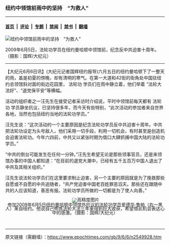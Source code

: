 ### 纽约中领馆前雨中的坚持　“为救人”

---

#### [首页](../../../..?n2549928) &nbsp;|&nbsp; [评论](../../../../../epoch-comment?n2549928) &nbsp;|&nbsp; [专题](../../../../../epoch-special?n2549928) &nbsp;|&nbsp; [禁闻](../../../../../epoch-news?n2549928) &nbsp;|&nbsp; [禁书](../../../../../books?n2549928) &nbsp;|&nbsp; [翻墙](https://github.com/gfw-breaker/nogfw/blob/master/README.md?n2549928)


<div><img alt="纽约中领馆前雨中的坚持　“为救人”" class="attachment-djy_600_400 size-djy_600_400 wp-post-image" src="https://i.epochtimes.com/assets/uploads/2009/06/906060105311198-600x400.jpg"/>
<div class="caption">
 <p>
  2009年6月5日，法轮功学员在纽约曼哈顿中领馆前，纪念反中共迫害十周年。（摄影：国辉/大纪元）
 </p>
</div></div><hr/><div class="post_content" id="artbody" itemprop="articleBody">
 <!-- article content begin -->
 <p>
  【大纪元6月6日讯】(大纪元记者国辉纽约报导)六月五日的纽约曼哈顿下了一整天的雨，虽是初夏的傍晚，却有清明的寒气。在第一大道和42街的街角处中国驻纽约总领馆斜对面的街边花园里，
  <ok href="https://www.epochtimes.com/gb/tag/%E6%B3%95%E8%BD%AE%E5%8A%9F.html">
   法轮功
  </ok>
  学员们在雨中静立着，他们举着 “法轮大法好”、“退党保平安”等横幅。
 </p>
 <p>
  活动的组织者之一汪先生在接受记者采访时介绍说，平时中领馆前每天都有
  <ok href="https://www.epochtimes.com/gb/tag/%E6%B3%95%E8%BD%AE%E5%8A%9F.html">
   法轮功
  </ok>
  学员静坐抗议，已坚持很多年，而今天有些特别，“此次活动的参加者来自世界各地，当然也包括纽约当地的法轮功学员。”
 </p>
 <p>
  汪先生说：“这次活动的一个主要原因是纪念法轮功学员反中共迫害十周年。中共把法轮功设定为头号敌人，他们采用一切手段，利用一切机会，有时甚至是创造机会迫害法轮功。今年六四前，中共又以紧张时期为借口大肆抓捕中国大陆的法轮功学员。”
 </p>
 <p>
  “中共的倒台可能发生在任何一分钟。”汪先生希望无论是那些领事官员，还是来领馆办事的中国人都知道：“在目前的退党大潮中，已经有五千五百万中国人退出了中共及其相关组织。”
 </p>
 <p>
  汪先生说法轮功学员们在这里要求制止迫害，另一个主要的原因就是为了挽救那些自愿或不自愿的中共追随者，“共产党迫害中国老百姓罪恶滔天。那些还在跟随中共的人应该知道，善恶有报。法轮功学员所做的一切都是为了使人向善。”
 </p>
 <p>
  <!--image v 1.0-->
 </p>
 <div style="line-height: 90%; text-align: center;">
  <ok href=" https://i.epochtimes.com/assets/uploads/2009/08/906060105321198-450x351.jpg" rel="noreferrer noopener" target="_blank">
   <img alt="" class="size-medium wp-image-7419113" src="https://i.epochtimes.com/assets/uploads/2009/08/906060105321198-450x351.jpg" title=""/>
  </ok>
  <img alt="高精度图片" border="0" src="//www.epochtimes.com/images/highRes.jpg"/>
  <br/>
  <span class="bn12">
   参加2009年6月5日纽约曼哈顿中领馆外抗议的法轮功学员爱德华·鲁帕（右一黑人）来自纽约。他说自己修炼法轮大法三年来得到巨大收获，希望借此机会表达心中的感激。（摄影：国辉/大纪元）
  </span>
 </div>
 <p>
  <!-- -->
  <font color="#ffffff">
   (http://www.dajiyuan.com)
  </font>
 </p>
 <!-- article content end -->
 <div id="below_article_ad">
 </div>
</div>


---

原文链接（需翻墙）：https://www.epochtimes.com/gb/9/6/6/n2549928.htm